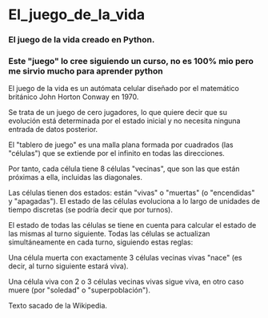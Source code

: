 # El_juego_de_la_vida

### El juego de la vida creado en Python.

### Este "juego" lo cree siguiendo un curso, no es 100% mio pero me sirvio mucho para aprender python

El juego de la vida es un autómata celular diseñado por el matemático británico John Horton Conway en 1970. 

Se trata de un juego de cero jugadores, lo que quiere decir que su evolución está determinada por el estado inicial y no necesita ninguna entrada de datos posterior.

El "tablero de juego" es una malla plana formada por cuadrados (las "células") que se extiende por el infinito en todas las direcciones.

Por tanto, cada célula tiene 8 células "vecinas", que son las que están próximas a ella, incluidas las diagonales.

Las células tienen dos estados: están "vivas" o "muertas" (o "encendidas" y "apagadas").
El estado de las células evoluciona a lo largo de unidades de tiempo discretas (se podría decir que por turnos).

El estado de todas las células se tiene en cuenta para calcular el estado de las mismas al turno siguiente. Todas las células se actualizan simultáneamente en cada turno, siguiendo estas reglas:

Una célula muerta con exactamente 3 células vecinas vivas "nace" (es decir, al turno siguiente estará viva).

Una célula viva con 2 o 3 células vecinas vivas sigue viva, en otro caso muere (por "soledad" o "superpoblación").


Texto sacado de la Wikipedia.
